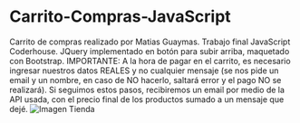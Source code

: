 # Carrito-Compras-JavaScript
Carrito de compras realizado por Matias Guaymas. Trabajo final JavaScript Coderhouse.
JQuery implementado en botón para subir arriba, maquetado con Bootstrap. 
IMPORTANTE: A la hora de pagar en el carrito, es necesario ingresar nuestros datos REALES y no cualquier mensaje (se nos pide un email y un nombre, en caso de NO hacerlo, saltará error y el pago NO se realizará). Si seguimos estos pasos, recibiremos un email por medio de la API usada, con el precio final de los productos sumado a un mensaje que dejé. 
![Imagen Tienda](https://user-images.githubusercontent.com/89048193/141715762-e86ad204-4295-4628-98f6-79ea1d205fed.png)
